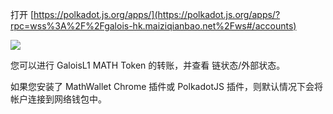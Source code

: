 打开 [https://polkadot.js.org/apps/](https://polkadot.js.org/apps/?rpc=wss%3A%2F%2Fgalois-hk.maiziqianbao.net%2Fws#/accounts)

![](http://qiniu.eth.fm/2021-03-29-16170138820402.jpg)

您可以进行 GaloisL1 MATH Token 的转账，并查看 链状态/外部状态。

如果您安装了 MathWallet Chrome 插件或 PolkadotJS 插件，则默认情况下会将帐户连接到网络钱包中。